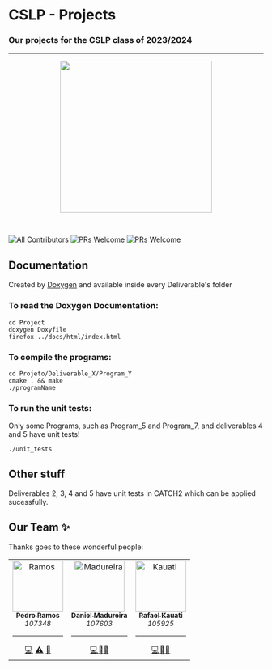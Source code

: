 # CSLP - Projects
### Our projects for the CSLP class of 2023/2024
---

<p align="center">
    <img src="https://i.imgur.com/dEcZSls.png" height="300px">
</p>

&nbsp;

[![All Contributors](https://img.shields.io/badge/Contributors-3-brightgreen.svg?style=for-the-badge)](http://makeapullrequest.com)
[![PRs Welcome](https://img.shields.io/badge/Completed%20Deliverables-Del%201%20%203%204%20%205-orange.svg?style=for-the-badge)](http://makeapullrequest.com)
[![PRs Welcome](https://img.shields.io/badge/Current%20Deliverables-Del%206-blue.svg?style=for-the-badge)](http://makeapullrequest.com)

## Documentation

Created by [Doxygen](https://www.doxygen.nl/) and available inside every Deliverable's folder 

### To read the Doxygen Documentation:
```
cd Project
doxygen Doxyfile
firefox ../docs/html/index.html
```

### To compile the programs:
```
cd Projeto/Deliverable_X/Program_Y
cmake . && make
./programName
```

### To run the unit tests:
Only some Programs, such as Program_5 and Program_7, and deliverables 4 and 5 have unit tests!
```
./unit_tests
```

## Other stuff

Deliverables 2, 3, 4 and 5 have unit tests in CATCH2 which can be applied sucessfully.

## Our Team ✨

Thanks goes to these wonderful people:

<!-- ALL-CONTRIBUTORS-LIST:START - Do not remove or modify this section -->
<!-- prettier-ignore-start -->
<!-- markdownlint-disable -->
<table>
  <tr>
    <td align="center"><a href="https://github.com/P-Ramos16"><img src="https://avatars0.githubusercontent.com/P-Ramos16?v=3" width="100px;" alt="Ramos"/><br /><sub><b>Pedro Ramos</b><br><i>107348</i></sub></a><hr><a href="https://github.com/P-Ramos16" title="Code">💻</a> <a href="https://github.com/codesandbox/codesandbox-client/commits?author=CompuIves" title="Tests">⚠️</a> <a href="#tool-CompuIves" title="Tools">🔧</a></td>
    <td align="center"><a href="https://github.com/Dan1m4D"><img src="https://avatars0.githubusercontent.com/Dan1m4D?v=3" width="100px;" alt="Madureira"/><br /><sub><b>Daniel Madureira</b><br><i>107603</i></sub></a><hr><a href="https://github.com/Dan1m4D" title="Code">💻</a><a href="#design-CompuIves" title="Design">🎨</a><a href="#blog-CompuIves" title="Blogposts">📝</a></td>
    <td align="center"><a href="https://github.com/Rafael-Kauati"><img src="https://avatars0.githubusercontent.com/Rafael-Kauati?v=3" width="100px;" alt="Kauati"/><br /><sub><b>Rafael Kauati</b><br><i>105925</i></sub></a><hr><a href="https://github.com/Rafael-Kauati" title="Code">💻</a><a href="#tool-MergeMaestro" title="Tools">🔀</a><a href="#tool-CompuIves" title="Tools">🔧</a></td>
  </tr>
</table>

<!-- markdownlint-enable -->
<!-- prettier-ignore-end -->

<!-- ALL-CONTRIBUTORS-LIST:END -->
